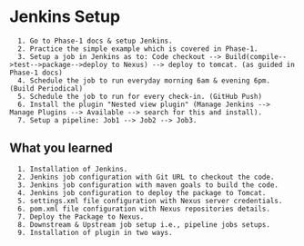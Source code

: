 # Jenkins Setup

      1. Go to Phase-1 docs & setup Jenkins.
      2. Practice the simple example which is covered in Phase-1.
      3. Setup a job in Jenkins as to: Code checkout --> Build(compile-->test-->package-->deploy to Nexus) --> deploy to tomcat. (as guided in Phase-1 docs)
      4. Schedule the job to run everyday morning 6am & evening 6pm. (Build Periodical)
      5. Schedule the job to run for every check-in. (GitHub Push)
      6. Install the plugin "Nested view plugin" (Manage Jenkins --> Manage Plugins --> Available --> search for this and install).
      7. Setup a pipeline: Job1 --> Job2 --> Job3.
      
      
      
      
## What you learned

      1. Installation of Jenkins.
      2. Jenkins job configuration with Git URL to checkout the code.
      3. Jenkins job configuration with maven goals to build the code.
      4. Jenkins job configuration to deploy the package to Tomcat.
      5. settings.xml file configuration with Nexus server credentials.
      6. pom.xml file configuration with Nexus repositories details.
      7. Deploy the Package to Nexus.
      8. Downstream & Upstream job setup i.e., pipeline jobs setups.
      9. Installation of plugin in two ways.
      
      
      
